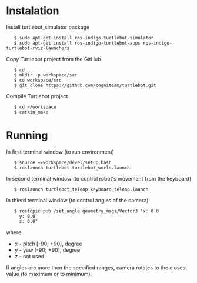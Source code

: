 # Instalation
Install turtlebot_simulator package
```
   $ sudo apt-get install ros-indigo-turtlebot-simulator
   $ sudo apt-get install ros-indigo-turtlebot-apps ros-indigo-turtlebot-rviz-launchers
```
Copy Turtlebot project from the GitHub
```
   $ cd
   $ mkdir -p workspace/src
   $ cd workspace/src
   $ git clone https://github.com/cogniteam/turtlebot.git
```
Compile Turtlebot project
```
   $ cd ~/workspace
   $ catkin_make
```


# Running
In first terminal window (to run environment)
```
   $ source ~/workspace/devel/setup.bash
   $ roslaunch turtlebot turtlebot_world.launch
```
In second terminal window (to control robot's movement from the keyboard)
```
   $ roslaunch turtlebot_teleop keyboard_teleop.launch
```
In thierd terminal window (to control angles of the camera)
```
   $ rostopic pub /set_angle geometry_msgs/Vector3 "x: 0.0
     y: 0.0
     z: 0.0"
```
where
   - x - pitch [-90; +90], degree
   - y - yaw [-90; +90], degree
   - z - not used

If angles are more then the specified ranges, camera rotates to the closest value (to maximum or to minimum).
